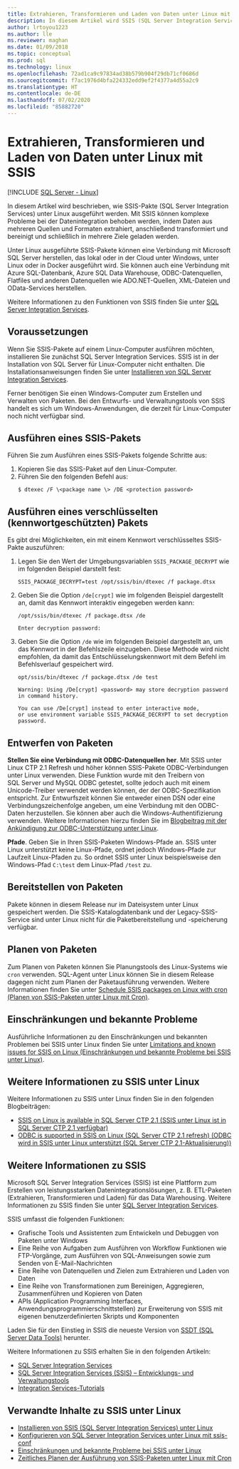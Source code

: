 ```yaml
---
title: Extrahieren, Transformieren und Laden von Daten unter Linux mit SSIS
description: In diesem Artikel wird SSIS (SQL Server Integration Services) für Linux-Computer beschrieben.
author: lrtoyou1223
ms.author: lle
ms.reviewer: maghan
ms.date: 01/09/2018
ms.topic: conceptual
ms.prod: sql
ms.technology: linux
ms.openlocfilehash: 72ad1ca9c97834ad38b579b904f29db71cf0686d
ms.sourcegitcommit: f7ac1976d4bfa224332edd9ef2f4377a4d55a2c9
ms.translationtype: HT
ms.contentlocale: de-DE
ms.lasthandoff: 07/02/2020
ms.locfileid: "85882720"
---
```

# <a name="extract-transform-and-load-data-on-linux-with-ssis"></a>Extrahieren, Transformieren und Laden von Daten unter Linux mit SSIS

[!INCLUDE [SQL Server - Linux](../includes/applies-to-version/sql-linux.md)]

In diesem Artikel wird beschrieben, wie SSIS-Pakte (SQL Server Integration Services) unter Linux ausgeführt werden. Mit SSIS können komplexe Probleme bei der Datenintegration behoben werden, indem Daten aus mehreren Quellen und Formaten extrahiert, anschließend transformiert und bereinigt und schließlich in mehrere Ziele geladen werden. 

Unter Linux ausgeführte SSIS-Pakete können eine Verbindung mit Microsoft SQL Server herstellen, das lokal oder in der Cloud unter Windows, unter Linux oder in Docker ausgeführt wird. Sie können auch eine Verbindung mit Azure SQL-Datenbank, Azure SQL Data Warehouse, ODBC-Datenquellen, Flatfiles und anderen Datenquellen wie ADO.NET-Quellen, XML-Dateien und OData-Services herstellen.

Weitere Informationen zu den Funktionen von SSIS finden Sie unter [SQL Server Integration Services](../integration-services/sql-server-integration-services.md).

## <a name="prerequisites"></a>Voraussetzungen

Wenn Sie SSIS-Pakete auf einem Linux-Computer ausführen möchten, installieren Sie zunächst SQL Server Integration Services. SSIS ist in der Installation von SQL Server für Linux-Computer nicht enthalten. Die Installationsanweisungen finden Sie unter [Installieren von SQL Server Integration Services](sql-server-linux-setup-ssis.md).

Ferner benötigen Sie einen Windows-Computer zum Erstellen und Verwalten von Paketen. Bei den Entwurfs- und Verwaltungstools von SSIS handelt es sich um Windows-Anwendungen, die derzeit für Linux-Computer noch nicht verfügbar sind. 

## <a name="run-an-ssis-package"></a>Ausführen eines SSIS-Pakets

Führen Sie zum Ausführen eines SSIS-Pakets folgende Schritte aus:

1.  Kopieren Sie das SSIS-Paket auf den Linux-Computer.
2.  Führen Sie den folgenden Befehl aus:
    ```
    $ dtexec /F \<package name \> /DE <protection password>
    ```

## <a name="run-an-encrypted-password-protected-package"></a>Ausführen eines verschlüsselten (kennwortgeschützten) Pakets
Es gibt drei Möglichkeiten, ein mit einem Kennwort verschlüsseltes SSIS-Pakte auszuführen:

1.  Legen Sie den Wert der Umgebungsvariablen `SSIS_PACKAGE_DECRYPT` wie im folgenden Beispiel darstellt fest:

    ```
    SSIS_PACKAGE_DECRYPT=test /opt/ssis/bin/dtexec /f package.dtsx
    ```

2.  Geben Sie die Option `/de[crypt]` wie im folgenden Beispiel dargestellt an, damit das Kennwort interaktiv eingegeben werden kann:

    ```
    /opt/ssis/bin/dtexec /f package.dtsx /de
    
    Enter decryption password:
    ```

3.  Geben Sie die Option `/de` wie im folgenden Beispiel dargestellt an, um das Kennwort in der Befehlszeile einzugeben. Diese Methode wird nicht empfohlen, da damit das Entschlüsselungskennwort mit dem Befehl im Befehlsverlauf gespeichert wird.

    ```
    opt/ssis/bin/dtexec /f package.dtsx /de test
    
    Warning: Using /De[crypt] <password> may store decryption password in command history.
    
    You can use /De[crypt] instead to enter interactive mode,
    or use environment variable SSIS_PACKAGE_DECRYPT to set decryption password.
    ```

## <a name="design-packages"></a>Entwerfen von Paketen

**Stellen Sie eine Verbindung mit ODBC-Datenquellen her**. Mit SSIS unter Linux CTP 2.1 Refresh und höher können SSIS-Pakete ODBC-Verbindungen unter Linux verwenden. Diese Funktion wurde mit den Treibern von SQL Server und MySQL ODBC getestet, sollte jedoch auch mit einem Unicode-Treiber verwendet werden können, der der ODBC-Spezifikation entspricht. Zur Entwurfszeit können Sie entweder einen DSN oder eine Verbindungszeichenfolge angeben, um eine Verbindung mit den ODBC-Daten herzustellen. Sie können aber auch die Windows-Authentifizierung verwenden. Weitere Informationen hierzu finden Sie im [Blogbeitrag mit der Ankündigung zur ODBC-Unterstützung unter Linux](https://blogs.msdn.microsoft.com/ssis/2017/06/16/odbc-is-supported-in-ssis-on-linux-ssis-helsinki-ctp2-1-refresh/).

**Pfade**. Geben Sie in Ihren SSIS-Paketen Windows-Pfade an. SSIS unter Linux unterstützt keine Linux-Pfade, ordnet jedoch Windows-Pfade zur Laufzeit Linux-Pfaden zu. So ordnet SSIS unter Linux beispielsweise den Windows-Pfad `C:\test` dem Linux-Pfad `/test` zu.

## <a name="deploy-packages"></a>Bereitstellen von Paketen
Pakete können in diesem Release nur im Dateisystem unter Linux gespeichert werden. Die SSIS-Katalogdatenbank und der Legacy-SSIS-Service sind unter Linux nicht für die Paketbereitstellung und -speicherung verfügbar.

## <a name="schedule-packages"></a>Planen von Paketen
Zum Planen von Paketen können Sie Planungstools des Linux-Systems wie `cron` verwenden. SQL-Agent unter Linux können Sie in diesem Release dagegen nicht zum Planen der Paketausführung verwenden. Weitere Informationen finden Sie unter [Schedule SSIS packages on Linux with cron (Planen von SSIS-Paketen unter Linux mit Cron)](sql-server-linux-schedule-ssis-packages.md).

## <a name="limitations-and-known-issues"></a>Einschränkungen und bekannte Probleme

Ausführliche Informationen zu den Einschränkungen und bekannten Problemen bei SSIS unter Linux finden Sie unter [Limitations and known issues for SSIS on Linux (Einschränkungen und bekannte Probleme bei SSIS unter Linux)](sql-server-linux-ssis-known-issues.md).

## <a name="more-info-about-ssis-on-linux"></a>Weitere Informationen zu SSIS unter Linux

Weitere Informationen zu SSIS unter Linux finden Sie in den folgenden Blogbeiträgen:

-   [SSIS on Linux is available in SQL Server CTP 2.1 (SSIS unter Linux ist in SQL Server CTP 2.1 verfügbar)](https://blogs.msdn.microsoft.com/ssis/2017/05/17/ssis-helsinki-is-available-in-sql-server-vnext-ctp2-1/)
-   [ODBC is supported in SSIS on Linux (SQL Server CTP 2.1 refresh) (ODBC wird in SSIS unter Linux unterstützt (SQL Server CTP 2.1-Aktualisierung))](https://blogs.msdn.microsoft.com/ssis/2017/06/16/odbc-is-supported-in-ssis-on-linux-ssis-helsinki-ctp2-1-refresh/)

## <a name="more-info-about-ssis"></a>Weitere Informationen zu SSIS

Microsoft SQL Server Integration Services (SSIS) ist eine Plattform zum Erstellen von leistungsstarken Datenintegrationslösungen, z. B. ETL-Paketen (Extrahieren, Transformieren und Laden) für das Data Warehousing. Weitere Informationen zu SSIS finden Sie unter [SQL Server Integration Services](/sql/integration-services/sql-server-integration-services).

SSIS umfasst die folgenden Funktionen:
- Grafische Tools und Assistenten zum Entwickeln und Debuggen von Paketen unter Windows
- Eine Reihe von Aufgaben zum Ausführen von Workflow Funktionen wie FTP-Vorgänge, zum Ausführen von SQL-Anweisungen sowie zum Senden von E-Mail-Nachrichten
- Eine Reihe von Datenquellen und Zielen zum Extrahieren und Laden von Daten
- Eine Reihe von Transformationen zum Bereinigen, Aggregieren, Zusammenführen und Kopieren von Daten
- APIs (Application Programming Interfaces, Anwendungsprogrammierschnittstellen) zur Erweiterung von SSIS mit eigenen benutzerdefinierten Skripts und Komponenten

Laden Sie für den Einstieg in SSIS die neueste Version von [SSDT (SQL Server Data Tools)](../integration-services/ssis-how-to-create-an-etl-package.md) herunter.

Weitere Informationen zu SSIS erhalten Sie in den folgenden Artikeln:
- [SQL Server Integration Services](../integration-services/sql-server-integration-services.md)
- [SQL Server Integration Services (SSIS) – Entwicklungs- und Verwaltungstools](../integration-services/integration-services-ssis-development-and-management-tools.md)
- [Integration Services-Tutorials](../integration-services/integration-services-tutorials.md)

## <a name="related-content-about-ssis-on-linux"></a>Verwandte Inhalte zu SSIS unter Linux
-   [Installieren von SSIS (SQL Server Integration Services) unter Linux](sql-server-linux-setup-ssis.md)
-   [Konfigurieren von SQL Server Integration Services unter Linux mit ssis-conf](sql-server-linux-configure-ssis.md)
-   [Einschränkungen und bekannte Probleme bei SSIS unter Linux](sql-server-linux-ssis-known-issues.md)
-   [Zeitliches Planen der Ausführung von SSIS-Paketen unter Linux mit Cron](sql-server-linux-schedule-ssis-packages.md)
